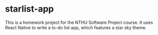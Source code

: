 # starlist-app

This is a homework project for the NTHU Software Project course. It uses React Native to write a to-do list app, which features a star sky theme. 
